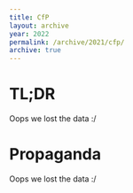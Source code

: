 ```yaml
---
title: CfP
layout: archive
year: 2022
permalink: /archive/2021/cfp/
archive: true
---
```


# TL;DR

Oops we lost the data :/

# Propaganda

Oops we lost the data :/